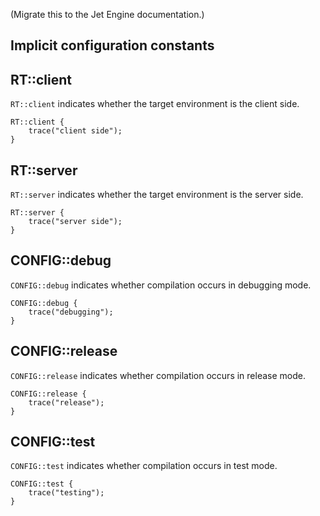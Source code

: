 (Migrate this to the Jet Engine documentation.)

## Implicit configuration constants

## RT::client

`RT::client` indicates whether the target environment is the client side.

```
RT::client {
    trace("client side");
}
```

## RT::server

`RT::server` indicates whether the target environment is the server side.

```
RT::server {
    trace("server side");
}
```

## CONFIG::debug

`CONFIG::debug` indicates whether compilation occurs in debugging mode.

```
CONFIG::debug {
    trace("debugging");
}
```

## CONFIG::release

`CONFIG::release` indicates whether compilation occurs in release mode.

```
CONFIG::release {
    trace("release");
}
```

## CONFIG::test

`CONFIG::test` indicates whether compilation occurs in test mode.

```
CONFIG::test {
    trace("testing");
}
```